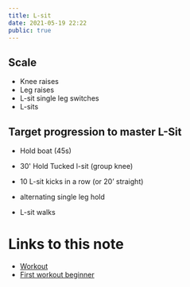 ```yaml
---
title: L-sit
date: 2021-05-19 22:22
public: true
---
```


## Scale

- Knee raises
- Leg raises
- L-sit single leg switches
- L-sits

## Target progression to master L-Sit

- Hold boat (45s)

- 30' Hold Tucked l-sit (group knee)
- 10 L-sit kicks in a row (or 20’ straight)
- alternating single leg hold
- L-sit walks

# Links to this note

- [Workout](20210512-114753.md)
- [First workout beginner](20210518-220207.md)
 
